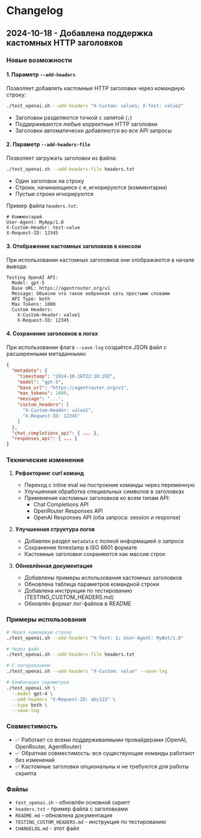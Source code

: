 # Changelog

## 2024-10-18 - Добавлена поддержка кастомных HTTP заголовков

### Новые возможности

#### 1. Параметр `--add-headers`

Позволяет добавлять кастомные HTTP заголовки через командную строку:

```bash
./test_openai.sh --add-headers "X-Custom: value1; X-Test: value2"
```

- Заголовки разделяются точкой с запятой (`;`)
- Поддерживаются любые корректные HTTP заголовки
- Заголовки автоматически добавляются во все API запросы

#### 2. Параметр `--add-headers-file`

Позволяет загружать заголовки из файла:

```bash
./test_openai.sh --add-headers-file headers.txt
```

- Один заголовок на строку
- Строки, начинающиеся с `#`, игнорируются (комментарии)
- Пустые строки игнорируются

Пример файла `headers.txt`:

```text
# Комментарий
User-Agent: MyApp/1.0
X-Custom-Header: test-value
X-Request-ID: 12345
```

#### 3. Отображение кастомных заголовков в консоли

При использовании кастомных заголовков они отображаются в начале вывода:

```
Testing OpenAI API:
  Model: gpt-5
  Base URL: https://agentrouter.org/v1
  Message: Объясни что такое нейронная сеть простыми словами
  API Type: both
  Max Tokens: 1000
  Custom Headers:
    X-Custom-Header: value1
    X-Request-ID: 12345
```

#### 4. Сохранение заголовков в логах

При использовании флага `--save-log` создаётся JSON файл с расширенными метаданными:

```json
{
  "metadata": {
    "timestamp": "2024-10-18T22:10:29Z",
    "model": "gpt-5",
    "base_url": "https://agentrouter.org/v1",
    "max_tokens": 1000,
    "message": "...",
    "custom_headers": [
      "X-Custom-Header: value1",
      "X-Request-ID: 12345"
    ]
  },
  "chat_completions_api": { ... },
  "responses_api": { ... }
}
```

### Технические изменения

1. **Рефакторинг curl команд**

   - Переход с inline eval на построение команды через переменную
   - Улучшенная обработка специальных символов в заголовках
   - Применение кастомных заголовков ко всем типам API:
     - Chat Completions API
     - OpenRouter Responses API
     - OpenAI Responses API (оба запроса: session и response)

2. **Улучшенная структура логов**

   - Добавлен раздел `metadata` с полной информацией о запросе
   - Сохранение timestamp в ISO 8601 формате
   - Кастомные заголовки сохраняются как массив строк

3. **Обновлённая документация**
   - Добавлены примеры использования кастомных заголовков
   - Обновлена таблица параметров командной строки
   - Добавлена инструкция по тестированию (TESTING_CUSTOM_HEADERS.md)
   - Обновлён формат лог-файлов в README

### Примеры использования

```bash
# Через командную строку
./test_openai.sh --add-headers "X-Test: 1; User-Agent: MyBot/1.0"

# Через файл
./test_openai.sh --add-headers-file headers.txt

# С логированием
./test_openai.sh --add-headers "X-Custom: value" --save-log

# Комбинация параметров
./test_openai.sh \
  --model gpt-4 \
  --add-headers "X-Request-ID: abc123" \
  --type both \
  --save-log
```

### Совместимость

- ✅ Работает со всеми поддерживаемыми провайдерами (OpenAI, OpenRouter, AgentRouter)
- ✅ Обратная совместимость: все существующие команды работают без изменений
- ✅ Кастомные заголовки опциональны и не требуются для работы скрипта

### Файлы

- `test_openai.sh` - обновлён основной скрипт
- `headers.txt` - пример файла с заголовками
- `README.md` - обновлена документация
- `TESTING_CUSTOM_HEADERS.md` - инструкция по тестированию
- `CHANGELOG.md` - этот файл
